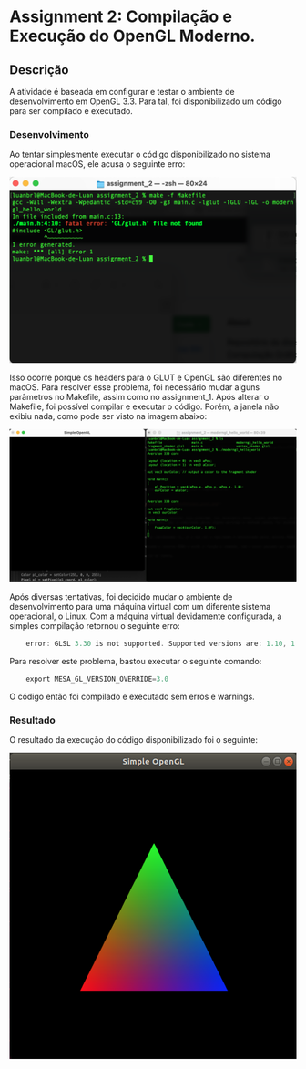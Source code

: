 # Assignment 2: Compilação e Execução do OpenGL Moderno.

## Descrição
A atividade é baseada em configurar e testar o ambiente de desenvolvimento em OpenGL 3.3. Para tal, foi disponibilizado um código para ser compilado e executado. 

### Desenvolvimento
Ao tentar simplesmente executar o código disponibilizado no sistema operacional macOS, ele acusa o seguinte erro:

<p align="center">
  <img src="https://github.com/luanbrl/computer-graphics/blob/master/assignment_2/screenshots/error_1.png">
</p>

Isso ocorre porque os headers para o GLUT e OpenGL são diferentes no macOS. Para resolver esse problema, foi necessário mudar alguns parâmetros no Makefile, assim como no assignment_1. Após alterar o Makefile, foi possível compilar e executar o código. Porém, a janela não exibiu nada, como pode ser visto na imagem abaixo:

<p align="center">
  <img src="https://github.com/luanbrl/computer-graphics/blob/master/assignment_2/screenshots/error_2.png">
</p>

Após diversas tentativas, foi decidido mudar o ambiente de desenvolvimento para uma máquina virtual com um diferente sistema operacional, o Linux. Com a máquina virtual devidamente configurada, a simples compilação retornou o seguinte erro:

```c
    error: GLSL 3.30 is not supported. Supported versions are: 1.10, 1.20, 1.30, 1.40, 1.00 ES, and 3.00 ES
```

Para resolver este problema, bastou executar o seguinte comando:

```c
    export MESA_GL_VERSION_OVERRIDE=3.0
```

O código então foi compilado e executado sem erros e warnings.

### Resultado

O resultado da execução do código disponibilizado foi o seguinte:

<p align="center">
  <img src="https://github.com/luanbrl/computer-graphics/blob/master/assignment_2/screenshots/moderngl_hello_world.png">
</p>
